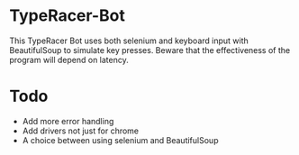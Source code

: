 # TypeRacer-Bot
This TypeRacer Bot uses both selenium and keyboard input with BeautifulSoup to simulate key presses. Beware that the effectiveness of the program will depend on latency.

# Todo
- Add more error handling
- Add drivers not just for chrome
- A choice between using selenium and BeautifulSoup
